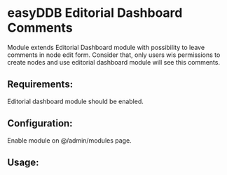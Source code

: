 easyDDB Editorial Dashboard Comments
==========

Module extends Editorial Dashboard module with possibility to leave comments in node edit form.
Consider that, only users wis permissions to create nodes and use editorial dashboard module will see this comments.

## Requirements:
Editorial dashboard module should be enabled.

## Configuration:
Enable module on @/admin/modules page.

## Usage:
